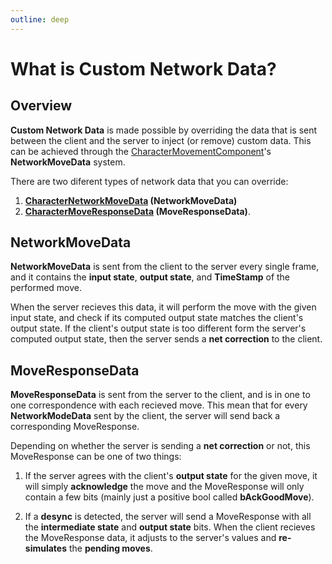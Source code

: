 ```yaml
---
outline: deep
---
```


# What is Custom Network Data?

## Overview

**Custom Network Data** is made possible by overriding the data that is sent between the client and the server to inject (or remove) custom data. This can be achieved through the [CharacterMovementComponent](https://docs.unrealengine.com/5.2/en-US/API/Runtime/Engine/GameFramework/UCharacterMovementComponent)'s **NetworkMoveData** system. 

There are two diferent types of network data that you can override: 

1. **[CharacterNetworkMoveData](https://docs.unrealengine.com/5.2/en-US/API/Runtime/Engine/GameFramework/FCharacterNetworkMoveDataContain-/) (NetworkMoveData)**
2. **[CharacterMoveResponseData](https://docs.unrealengine.com/5.2/en-US/API/Runtime/Engine/GameFramework/FCharacterMoveResponseDataContai-/) (MoveResponseData)**.

## NetworkMoveData

**NetworkMoveData** is sent from the client to the server every single frame, and it contains the **input state**, **output state**, and **TimeStamp** of the performed move. 

When the server recieves this data, it will perform the move with the given input state, and check if its computed output state matches the client's output state. If the client's output state is too different form the server's computed output state, then the server sends a **net correction** to the client. 

## MoveResponseData                    

**MoveResponseData** is sent from the server to the client, and is in one to one correspondence with each recieved move. This mean that for every **NetworkModeData** sent by the client, the server will send back a corresponding MoveResponse. 

Depending on whether the server is sending a **net correction** or not, this MoveResponse can be one of two things:

1. If the server agrees with the client's **output state** for the given move, it will simply **acknowledge** the move and the MoveResponse will only contain a few bits (mainly just a positive bool called **bAckGoodMove**). 

2. If a **desync** is detected, the server will send a MoveResponse with all the **intermediate state** and **output state** bits. When the client recieves the MoveResponse data, it adjusts to the server's values and **re-simulates** the **pending moves**.